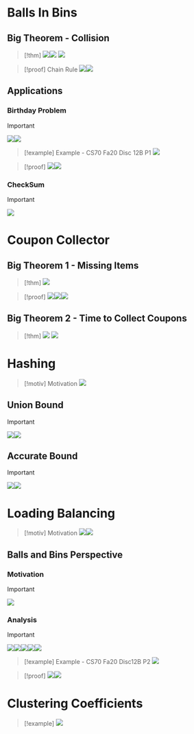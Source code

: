 # Balls In Bins
## Big Theorem - Collision
> [!thm]
> ![](Important%20Applications%20Of%20Basic%20Probability.assets/image-20231109112905240.png)![](Important%20Applications%20Of%20Basic%20Probability.assets/image-20231109113215353.png)
![](Important%20Applications%20Of%20Basic%20Probability.assets/image-20231109112956789.png)

> [!proof] Chain Rule
> ![](Important%20Applications%20Of%20Basic%20Probability.assets/image-20231109113039659.png)![](Important%20Applications%20Of%20Basic%20Probability.assets/image-20231109113117028.png)



## Applications 
### Birthday Problem
> [!important]
> ![](Important%20Applications%20Of%20Basic%20Probability.assets/image-20231109113237261.png)![](Important%20Applications%20Of%20Basic%20Probability.assets/image-20231109113325234.png)


> [!example] Example - CS70 Fa20 Disc 12B P1
> ![](Important%20Applications%20Of%20Basic%20Probability.assets/image-20231109140901599.png)

> [!proof]
> ![](Important%20Applications%20Of%20Basic%20Probability.assets/image-20231109140926026.png)![](Important%20Applications%20Of%20Basic%20Probability.assets/image-20231109140931116.png)






### CheckSum
> [!important]
> ![](Important%20Applications%20Of%20Basic%20Probability.assets/image-20231109113351889.png)







# Coupon Collector
## Big Theorem 1 - Missing Items
> [!thm]
> ![](Important%20Applications%20Of%20Basic%20Probability.assets/image-20231109113440537.png)

> [!proof]
> ![](Important%20Applications%20Of%20Basic%20Probability.assets/image-20231109113522875.png)![](Important%20Applications%20Of%20Basic%20Probability.assets/image-20231109133756103.png)![](Important%20Applications%20Of%20Basic%20Probability.assets/image-20231109133826173.png)



## Big Theorem 2 - Time to Collect Coupons
> [!thm]
> ![](Important%20Applications%20Of%20Basic%20Probability.assets/image-20231109133953132.png)
![](Important%20Applications%20Of%20Basic%20Probability.assets/image-20231109133849812.png)



# Hashing
> [!motiv] Motivation
> ![](Important%20Applications%20Of%20Basic%20Probability.assets/image-20231109140520558.png)



## Union Bound
> [!important]
> ![](Important%20Applications%20Of%20Basic%20Probability.assets/image-20231109140539339.png)![](Important%20Applications%20Of%20Basic%20Probability.assets/image-20231109140545489.png)





## Accurate Bound
> [!important]
> ![](Important%20Applications%20Of%20Basic%20Probability.assets/image-20231109140623710.png)![](Important%20Applications%20Of%20Basic%20Probability.assets/image-20231109140637260.png)



# Loading Balancing
> [!motiv] Motivation
> ![](Important%20Applications%20Of%20Basic%20Probability.assets/image-20231109140720274.png)![](Important%20Applications%20Of%20Basic%20Probability.assets/image-20231109141257791.png)







## Balls and Bins Perspective
### Motivation
> [!important]
> ![](Important%20Applications%20Of%20Basic%20Probability.assets/image-20231109141125631.png)


### Analysis
> [!important]
> ![](Important%20Applications%20Of%20Basic%20Probability.assets/image-20231109141548715.png)![](Important%20Applications%20Of%20Basic%20Probability.assets/image-20231109141556094.png)![](Important%20Applications%20Of%20Basic%20Probability.assets/image-20231109141607605.png)![](Important%20Applications%20Of%20Basic%20Probability.assets/image-20231109141651949.png)![](Important%20Applications%20Of%20Basic%20Probability.assets/image-20231109141658733.png)















> [!example] Example - CS70 Fa20 Disc12B P2
> ![](Important%20Applications%20Of%20Basic%20Probability.assets/image-20231109141016956.png)

> [!proof]
> ![](Important%20Applications%20Of%20Basic%20Probability.assets/image-20231109141023921.png)![](Important%20Applications%20Of%20Basic%20Probability.assets/image-20231109141028697.png)


# Clustering Coefficients
> [!example]
> ![](Important%20Applications%20Of%20Basic%20Probability.assets/image-20231119215406310.png)

